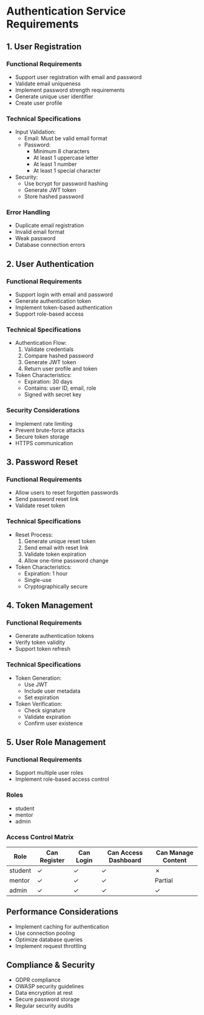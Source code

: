 # Authentication Service Requirements

## 1. User Registration
### Functional Requirements
- Support user registration with email and password
- Validate email uniqueness
- Implement password strength requirements
- Generate unique user identifier
- Create user profile

### Technical Specifications
- Input Validation:
  - Email: Must be valid email format
  - Password: 
    - Minimum 8 characters
    - At least 1 uppercase letter
    - At least 1 number
    - At least 1 special character
- Security:
  - Use bcrypt for password hashing
  - Generate JWT token
  - Store hashed password

### Error Handling
- Duplicate email registration
- Invalid email format
- Weak password
- Database connection errors

## 2. User Authentication
### Functional Requirements
- Support login with email and password
- Generate authentication token
- Implement token-based authentication
- Support role-based access

### Technical Specifications
- Authentication Flow:
  1. Validate credentials
  2. Compare hashed password
  3. Generate JWT token
  4. Return user profile and token
- Token Characteristics:
  - Expiration: 30 days
  - Contains: user ID, email, role
  - Signed with secret key

### Security Considerations
- Implement rate limiting
- Prevent brute-force attacks
- Secure token storage
- HTTPS communication

## 3. Password Reset
### Functional Requirements
- Allow users to reset forgotten passwords
- Send password reset link
- Validate reset token

### Technical Specifications
- Reset Process:
  1. Generate unique reset token
  2. Send email with reset link
  3. Validate token expiration
  4. Allow one-time password change
- Token Characteristics:
  - Expiration: 1 hour
  - Single-use
  - Cryptographically secure

## 4. Token Management
### Functional Requirements
- Generate authentication tokens
- Verify token validity
- Support token refresh

### Technical Specifications
- Token Generation:
  - Use JWT
  - Include user metadata
  - Set expiration
- Token Verification:
  - Check signature
  - Validate expiration
  - Confirm user existence

## 5. User Role Management
### Functional Requirements
- Support multiple user roles
- Implement role-based access control

### Roles
- student
- mentor
- admin

### Access Control Matrix
| Role     | Can Register | Can Login | Can Access Dashboard | Can Manage Content |
|----------|--------------|-----------|---------------------|-------------------|
| student  | ✓            | ✓         | ✓                   | ✗                 |
| mentor   | ✓            | ✓         | ✓                   | Partial           |
| admin    | ✓            | ✓         | ✓                   | ✓                 |

## Performance Considerations
- Implement caching for authentication
- Use connection pooling
- Optimize database queries
- Implement request throttling

## Compliance & Security
- GDPR compliance
- OWASP security guidelines
- Data encryption at rest
- Secure password storage
- Regular security audits
